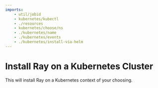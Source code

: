 ```yaml
---
imports:
    - util/jobid
    - kubernetes/kubectl
    - ./resources
    - kubernetes/choose/ns
    - ./kubernetes/name
    - ./kubernetes/events
    - ./kubernetes/install-via-helm
---
```


# Install Ray on a Kubernetes Cluster

This will install Ray on a Kubernetes context of your choosing.
